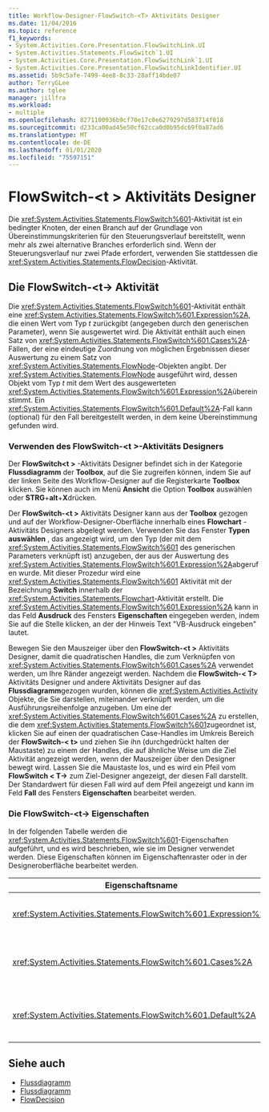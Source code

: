 ```yaml
---
title: Workflow-Designer-FlowSwitch-<T> Aktivitäts Designer
ms.date: 11/04/2016
ms.topic: reference
f1_keywords:
- System.Activities.Core.Presentation.FlowSwitchLink.UI
- System.Activities.Statements.FlowSwitch`1.UI
- System.Activities.Core.Presentation.FlowSwitchLink`1.UI
- System.Activities.Core.Presentation.FlowSwitchLinkIdentifier.UI
ms.assetid: 5b9c5afe-7499-4ee8-8c33-28aff14bde07
author: TerryGLee
ms.author: tglee
manager: jillfra
ms.workload:
- multiple
ms.openlocfilehash: 8271100936b9cf70e17c0e6279297d583714f018
ms.sourcegitcommit: d233ca00ad45e50cf62cca0d0b95dc69f0a87ad6
ms.translationtype: MT
ms.contentlocale: de-DE
ms.lasthandoff: 01/01/2020
ms.locfileid: "75597151"
---
```

# <a name="flowswitcht-activity-designer"></a>FlowSwitch-\<t > Aktivitäts Designer

Die <xref:System.Activities.Statements.FlowSwitch%601>-Aktivität ist ein bedingter Knoten, der einen Branch auf der Grundlage von Übereinstimmungskriterien für den Steuerungsverlauf bereitstellt, wenn mehr als zwei alternative Branches erforderlich sind. Wenn der Steuerungsverlauf nur zwei Pfade erfordert, verwenden Sie stattdessen die <xref:System.Activities.Statements.FlowDecision>-Aktivität.

## <a name="the-flowswitcht-activity"></a>Die FlowSwitch-\<t-> Aktivität

Die <xref:System.Activities.Statements.FlowSwitch%601>-Aktivität enthält eine <xref:System.Activities.Statements.FlowSwitch%601.Expression%2A>, die einen Wert vom Typ *t* zurückgibt (angegeben durch den generischen Parameter), wenn Sie ausgewertet wird. Die Aktivität enthält auch einen Satz von <xref:System.Activities.Statements.FlowSwitch%601.Cases%2A>-Fällen, der eine eindeutige Zuordnung von möglichen Ergebnissen dieser Auswertung zu einem Satz von <xref:System.Activities.Statements.FlowNode>-Objekten angibt. Der <xref:System.Activities.Statements.FlowNode> ausgeführt wird, dessen Objekt vom Typ *t* mit dem Wert des ausgewerteten <xref:System.Activities.Statements.FlowSwitch%601.Expression%2A>übereinstimmt. Ein <xref:System.Activities.Statements.FlowSwitch%601.Default%2A>-Fall kann (optional) für den Fall bereitgestellt werden, in dem keine Übereinstimmung gefunden wird.

### <a name="using-the-flowswitcht-activity-designer"></a>Verwenden des FlowSwitch-\<t >-Aktivitäts Designers

Der **FlowSwitch\<t >** -Aktivitäts Designer befindet sich in der Kategorie **Flussdiagramm** der **Toolbox**, auf die Sie zugreifen können, indem Sie auf der linken Seite des Workflow-Designer auf die Registerkarte **Toolbox** klicken. Sie können auch im Menü **Ansicht** die Option **Toolbox** auswählen oder **STRG**+**alt**+**X**drücken.

Der **FlowSwitch-\<t >** Aktivitäts Designer kann aus der **Toolbox** gezogen und auf der Workflow-Designer-Oberfläche innerhalb eines **Flowchart** -Aktivitäts Designers abgelegt werden. Verwenden Sie das Fenster **Typen auswählen** , das angezeigt wird, um den Typ (der mit dem <xref:System.Activities.Statements.FlowSwitch%601> des generischen Parameters verknüpft ist) anzugeben, der aus der Auswertung des <xref:System.Activities.Statements.FlowSwitch%601.Expression%2A>abgerufen wurde. Mit dieser Prozedur wird eine <xref:System.Activities.Statements.FlowSwitch%601> Aktivität mit der Bezeichnung **Switch** innerhalb der <xref:System.Activities.Statements.Flowchart>-Aktivität erstellt. Die <xref:System.Activities.Statements.FlowSwitch%601.Expression%2A> kann in das Feld **Ausdruck** des Fensters **Eigenschaften** eingegeben werden, indem Sie auf die Stelle klicken, an der der Hinweis Text "VB-Ausdruck eingeben" lautet.

Bewegen Sie den Mauszeiger über den **FlowSwitch-\<t >** Aktivitäts Designer, damit die quadratischen Handles, die zum Verknüpfen von <xref:System.Activities.Statements.FlowSwitch%601.Cases%2A> verwendet werden, um Ihre Ränder angezeigt werden. Nachdem die **FlowSwitch-< T\>** Aktivitäts Designer und andere Aktivitäts Designer auf das **Flussdiagramm**gezogen wurden, können die <xref:System.Activities.Activity> Objekte, die Sie darstellen, miteinander verknüpft werden, um die Ausführungsreihenfolge anzugeben. Um eine der <xref:System.Activities.Statements.FlowSwitch%601.Cases%2A> zu erstellen, die dem <xref:System.Activities.Statements.FlowSwitch%601>zugeordnet ist, klicken Sie auf einen der quadratischen Case-Handles im Umkreis Bereich der **FlowSwitch-< t\>** und ziehen Sie ihn (durchgedrückt halten der Maustaste) zu einem der Handles, die auf ähnliche Weise um die Ziel Aktivität angezeigt werden, wenn der Mauszeiger über den Designer bewegt wird. Lassen Sie die Maustaste los, und es wird ein Pfeil vom **FlowSwitch < T-\>** zum Ziel-Designer angezeigt, der diesen Fall darstellt. Der Standardwert für diesen Fall wird auf dem Pfeil angezeigt und kann im Feld **Fall** des Fensters **Eigenschaften** bearbeitet werden.

### <a name="the-flowswitcht-properties"></a>Die FlowSwitch-\<t-> Eigenschaften

In der folgenden Tabelle werden die <xref:System.Activities.Statements.FlowSwitch%601>-Eigenschaften aufgeführt, und es wird beschrieben, wie sie im Designer verwendet werden. Diese Eigenschaften können im Eigenschaftenraster oder in der Designeroberfläche bearbeitet werden.

|Eigenschaftsname|Erforderlich|Verwendungs-|
|-|--------------|-|
|<xref:System.Activities.Statements.FlowSwitch%601.Expression%2A>|True|Gibt den Ausdruck an, der ausgewertet wird, um zu bestimmen, zu welchem der <xref:System.Activities.Statements.FlowSwitch%601.Cases%2A>-Fälle im Ausführungspfad gewechselt werden soll.|
|<xref:System.Activities.Statements.FlowSwitch%601.Cases%2A>|Falsch|Gibt eine eindeutige Zuordnung von möglichen Ergebnissen an, die durch die Auswertung von <xref:System.Activities.Statements.FlowSwitch%601.Expression%2A> für einen Satz von <xref:System.Activities.Statements.FlowNode>-Objekten ermittelt wurden.|
|<xref:System.Activities.Statements.FlowSwitch%601.Default%2A>|True|Gibt die Zuordnung an, wenn das Auswertungsergebnis von <xref:System.Activities.Statements.FlowSwitch%601.Expression%2A> mit keinem der Werte übereinstimmt, die im <xref:System.Activities.Statements.FlowSwitch%601.Cases%2A>-Objekt enthalten sind.|

## <a name="see-also"></a>Siehe auch

- [Flussdiagramm](../workflow-designer/flowchart-activity-designers.md)
- [Flussdiagramm](../workflow-designer/flowchart-activity-designer.md)
- [FlowDecision](../workflow-designer/flowdecision-activity-designer.md)
